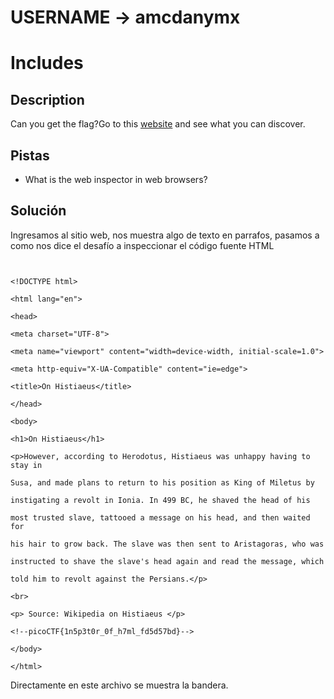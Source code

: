 # USERNAME -> amcdanymx

# Includes


## Description

Can you get the flag?Go to this [website](http://saturn.picoctf.net:59126/) and see what you can discover.

## Pistas

- What is the web inspector in web browsers?


## Solución
Ingresamos al sitio web, nos muestra algo de texto en parrafos, pasamos a como nos dice el desafío a inspeccionar el código fuente HTML

```
    

<!DOCTYPE html>

<html lang="en">

<head>

<meta charset="UTF-8">

<meta name="viewport" content="width=device-width, initial-scale=1.0">

<meta http-equiv="X-UA-Compatible" content="ie=edge">

<title>On Histiaeus</title>

</head>

<body>

<h1>On Histiaeus</h1>

<p>However, according to Herodotus, Histiaeus was unhappy having to stay in

Susa, and made plans to return to his position as King of Miletus by

instigating a revolt in Ionia. In 499 BC, he shaved the head of his

most trusted slave, tattooed a message on his head, and then waited for

his hair to grow back. The slave was then sent to Aristagoras, who was

instructed to shave the slave's head again and read the message, which

told him to revolt against the Persians.</p>

<br>

<p> Source: Wikipedia on Histiaeus </p>

<!--picoCTF{1n5p3t0r_0f_h7ml_fd5d57bd}-->

</body>

</html>

```


Directamente en  este archivo se muestra la bandera.